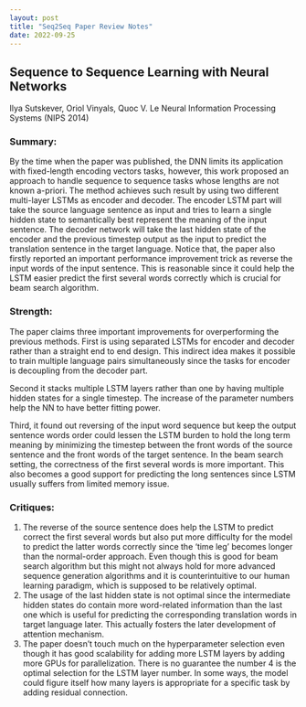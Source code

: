```yaml
---
layout: post
title: "Seq2Seq Paper Review Notes"
date: 2022-09-25
---
```


## Sequence to Sequence Learning with Neural Networks
Ilya Sutskever, Oriol Vinyals, Quoc V. Le
Neural Information Processing Systems (NIPS 2014)

### Summary:
By the time when the paper was published, the DNN limits its application with fixed-length encoding vectors tasks, however, this work proposed an approach to handle sequence to sequence tasks whose lengths are not known a-priori. The method achieves such result by using two different multi-layer LSTMs as encoder and decoder. The encoder LSTM part will take the source language sentence as input and tries to learn a single hidden state to semantically best represent the meaning of the input sentence. The decoder network will take the last hidden state of the encoder and the previous timestep output as the input to predict the translation sentence in the target language. Notice that, the paper also firstly reported an important performance improvement trick as reverse the input words of the input sentence. This is reasonable since it could help the LSTM easier predict the first several words correctly which is crucial for beam search algorithm.

### Strength:
The paper claims three important improvements for overperforming the previous methods. 
First is using separated LSTMs for encoder and decoder rather than a straight end to end design. This indirect idea makes it possible to train multiple language pairs simultaneously since the tasks for encoder is decoupling from the decoder part. 

Second it stacks multiple LSTM layers rather than one by having multiple hidden states for a single timestep. The increase of the parameter numbers help the NN to have better fitting power. 

Third, it found out reversing of the input word sequence but keep the output sentence words order could lessen the LSTM burden to hold the long term meaning by minimizing the timestep between the front words of the source sentence and the front words of the target sentence. In the beam search setting, the correctness of the first several words is more important. This also becomes a good support for predicting the long sentences since LSTM usually suffers from limited memory issue.

### Critiques:
1.	The reverse of the source sentence does help the LSTM to predict correct the first several words but also put more difficulty for the model to predict the latter words correctly since the ‘time leg’ becomes longer than the normal-order approach. Even though this is good for beam search algorithm but this might not always hold for more advanced sequence generation algorithms and it is counterintuitive to our human learning paradigm, which is supposed to be relatively optimal.
2.	The usage of the last hidden state is not optimal since the intermediate hidden states do contain more word-related information than the last one which is useful for predicting the corresponding translation words in target language later. This actually fosters the later development of attention mechanism.
3.	The paper doesn’t touch much on the hyperparameter selection even though it has good scalability for adding more LSTM layers by adding more GPUs for parallelization. There is no guarantee the number 4 is the optimal selection for the LSTM layer number. In some ways, the model could figure itself how many layers is appropriate for a specific task by adding residual connection.